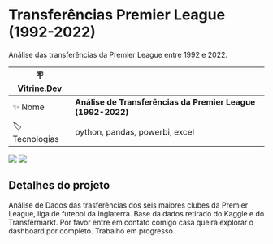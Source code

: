   # Transferências Premier League (1992-2022)

Análise das transferências da Premier League entre 1992 e 2022.

| :placard: Vitrine.Dev |     |
| -------------  | --- |
| :sparkles: Nome        | **Análise de Transferências da Premier League (1992-2022)**
| :label: Tecnologias | python, pandas, powerbi, excel

<!-- Inserir imagem com a #vitrinedev ao final do link -->
![](https://i.imgur.com/wC7tuuU.png#vitrinedev)
![](https://i.imgur.com/10Wqd1b.png#vitrinedev)
## Detalhes do projeto

Análise de Dados das trasferências dos seis maiores clubes da Premier League, liga de futebol da Inglaterra.
Base da dados retirado do Kaggle e do Transfermarkt. Por favor entre em contato comigo casa queira explorar o dashboard por completo.
Trabalho em progresso.
